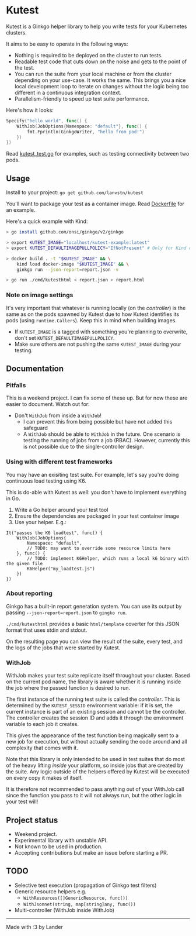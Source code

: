 # Kutest

Kutest is a Ginkgo helper library to help you write tests for your Kubernetes clusters.

It aims to be easy to operate in the following ways:

- Nothing is required to be deployed on the cluster to run tests.
- Readable test code that cuts down on the noise and gets to the point of the test.
- You can run the suite from your local machine or from the cluster depending on your use-case. It works the same. This brings you a nice local development loop to iterate on changes without the logic being too different in a continuous integration context.
- Parallelism-friendly to speed up test suite performance.

Here's how it looks:

```go
Specify("hello world", func() {
    WithJob(JobOptions{Namespace: "default"}, func() {
        fmt.Fprintln(GinkgoWriter, "hello from pod!")
    })
})
```

Read [kutest_test.go](./kutest_test.go) for examples, such as testing connectivity between two pods. 

## Usage

Install to your project: `go get github.com/lanvstn/kutest`

You'll want to package your test as a container image. Read [Dockerfile](./Dockerfile) for an example.

Here's a quick example with Kind:

```sh
> go install github.com/onsi/ginkgo/v2/ginkgo

> export KUTEST_IMAGE="localhost/kutest-example:latest"
> export KUTEST_DEFAULTIMAGEPULLPOLICY="IfNotPresent" # Only for Kind clusters.

> docker build . -t "$KUTEST_IMAGE" && \
    kind load docker-image "$KUTEST_IMAGE" && \
    ginkgo run --json-report=report.json -v

> go run ./cmd/kutesthtml < report.json > report.html
```

### Note on image settings

It's very important that whatever is running locally (on the _controller_) is the same 
as on the pods spawned by Kutest due to how Kutest identifies its pods (using `runtime.Callers`).
Keep this in mind when building images. 

- If `KUTEST_IMAGE` is a tagged with 
something you're planning to overwrite, don't set `KUTEST_DEFAULTIMAGEPULLPOLICY`. 
- Make sure others are not pushing the same `KUTEST_IMAGE` during your testing.

## Documentation

### Pitfalls

This is a weekend project. I can fix some of these up. But for now these are easier to document. Watch out for:

- Don't `WithJob` from inside a `WithJob`!
  - I can prevent this from being possible but have not added this safeguard
  - A `WithJob` should be able to `WithJob` in the future. One scenario is testing the running of jobs from a job (RBAC). However, currently this is not possible due to the single-controller design.

### Using with different test frameworks

You may have an exisiting test suite. For example, let's say you're doing continuous load testing using K6.

This is do-able with Kutest as well: you don't have to implement everything in Go.

1. Write a Go helper around your test tool
2. Ensure the dependencies are packaged in your test container image
3. Use your helper. E.g.:

```golang
It("passes the K6 loadtest", func() {
    WithJob(JobOptions{
        Namespace: "default",
        // TODO: may want to override some resource limits here
    }, func() {
        // TODO: implement K6Helper, which runs a local k6 binary with the given file
        K6Helper("my_loadtest.js")
    })
})
```

### About reporting

Ginkgo has a built-in report generation system. You can use its output by passing `--json-report=report.json` to `gingko run`. 

`./cmd/kutesthtml` provides a basic `html/template` coverter for this JSON format that uses stdin and stdout. 

On the resulting page you can view the result of the suite, every test, and the logs of the jobs that were started by Kutest.

### WithJob

WithJob makes your test suite replicate itself throughout your cluster. Based on the current pod name, the library is aware whether it is running inside the job where the passed function is desired to run. 

The first instance of the running test suite is called the _controller_. This is determined by the `KUTEST_SESSID` environment variable: if it is set, the current instance is part of an existing session and cannot be the controller. The controller creates the session ID and adds it through the environment variable to each job it creates.

This gives the appearance of the test function being magically sent to a new job for execution, but without actually sending the code around and all complexity that comes with it.

Note that this library is only intended to be used in test suites that do most of the heavy lifting _inside_ your platform, so inside jobs that are created by the suite. Any logic outside of the helpers offered by Kutest will be executed on every copy it makes of itself.

<!-- 
This could eventually be exposed with a WithController() equivalent of WithJob.
But do we really need that? I don't want to encourage misuse of this by adding it yet,
until I find a use case for it.
-->

It is therefore not recommended to pass anything out of your WithJob call since the function you pass to it will not always run, but the other logic in your test will!

## Project status

- Weekend project.
- Experimental library with unstable API.
- Not known to be used in production.
- Accepting contributions but make an issue before starting a PR.

## TODO

- Selective test execution (propagation of Ginkgo test filters)
- Generic resource helpers e.g. 
  - `WithResources([]GenericResource, func())`
  - `WithJsonnet(string, map[string]any, func())`
- Multi-controller (WithJob inside WithJob)

---

Made with :3 by Lander